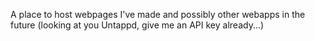 A place to host webpages I've made and possibly other webapps in the future (looking at you Untappd, give me an API key already...)
